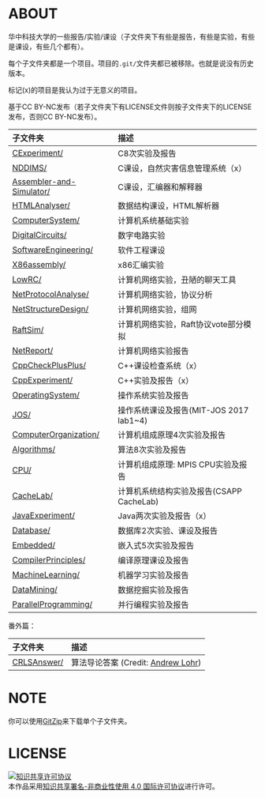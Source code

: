# ABOUT

华中科技大学的一些报告/实验/课设（子文件夹下有些是报告，有些是实验，有些是课设，有些几个都有）。

每个子文件夹都是一个项目。项目的`.git/`文件夹都已被移除。也就是说没有历史版本。

标记(x)的项目是我认为过于无意义的项目。

基于CC BY-NC发布（若子文件夹下有LICENSE文件则按子文件夹下的LICENSE发布，否则CC BY-NC发布）。

| 子文件夹                      | 描述                                     |
|:------------------------------|:-----------------------------------------|
| [CExperiment/][1]             | C8次实验及报告                           |
| [NDDIMS/][2]                  | C课设，自然灾害信息管理系统（x）         |
| [Assembler-and-Simulator/][3] | C课设，汇编器和解释器                    |
| [HTMLAnalyser/][4]            | 数据结构课设，HTML解析器                 |
| [ComputerSystem/][5]          | 计算机系统基础实验                       |
| [DigitalCircuits/][6]         | 数字电路实验                             |
| [SoftwareEngineering/][7]     | 软件工程课设                             |
| [X86assembly/][8]             | x86汇编实验                              |
| [LowRC/][9]                   | 计算机网络实验，丑陋的聊天工具           |
| [NetProtocolAnalyse/][10]     | 计算机网络实验，协议分析                 |
| [NetStructureDesign/][11]     | 计算机网络实验，组网                     |
| [RaftSim/][17]                | 计算机网络实验，Raft协议vote部分模拟     |
| [NetReport/][16]              | 计算机网络实验报告                       |
| [CppCheckPlusPlus/][12]       | C++课设检查系统（x）                     |
| [CppExperiment/][13]          | C++实验及报告（x）                       |
| [OperatingSystem/][14]        | 操作系统实验及报告                       |
| [JOS/][20]                    | 操作系统课设及报告(MIT-JOS 2017 lab1~4)  |
| [ComputerOrganization/][18]   | 计算机组成原理4次实验及报告              |
| [Algorithms/][19]             | 算法8次实验及报告                        |
| [CPU/][21]                    | 计算机组成原理: MPIS CPU实验及报告       |
| [CacheLab/][22]               | 计算机系统结构实验及报告(CSAPP CacheLab) |
| [JavaExperiment/][23]         | Java两次实验及报告（x）                  |
| [Database/][24]               | 数据库2次实验、课设及报告                |
| [Embedded/][25]               | 嵌入式5次实验及报告                      |
| [CompilerPrinciples/][26]     | 编译原理课设及报告                       |
| [MachineLearning/][27]        | 机器学习实验及报告                       |
| [DataMining/][28]             | 数据挖掘实验及报告                       |
| [ParallelProgramming/][29]    | 并行编程实验及报告                       |

番外篇：

| 子文件夹                      | 描述                                      |
|:------------------------------|:------------------------------------------|
| [CRLSAnswer/][15]             | 算法导论答案 (Credit: [Andrew Lohr][101]) |

# NOTE
你可以使用[GitZip][102]来下载单个子文件夹。

# LICENSE

<a rel="license" href="http://creativecommons.org/licenses/by-nc/4.0/"><img alt="知识共享许可协议" style="border-width:0" src="https://i.creativecommons.org/l/by-nc/4.0/88x31.png" /></a><br />本作品采用<a rel="license" href="http://creativecommons.org/licenses/by-nc/4.0/">知识共享署名-非商业性使用 4.0 国际许可协议</a>进行许可。

[1]:https://github.com/husixu1/HUST-Homeworks/tree/master/CExperiment
[2]:https://github.com/husixu1/HUST-Homeworks/tree/master/NDDIMS
[3]:https://github.com/husixu1/HUST-Homeworks/tree/master/Assembler-and-Simulator
[4]:https://github.com/husixu1/HUST-Homeworks/tree/master/HTMLAnalyser
[5]:https://github.com/husixu1/HUST-Homeworks/tree/master/ComputerSystem
[6]:https://github.com/husixu1/HUST-Homeworks/tree/master/DigitalCircuits
[7]:https://github.com/husixu1/HUST-Homeworks/tree/master/SoftwareEngineering
[8]:https://github.com/husixu1/HUST-Homeworks/tree/master/X86assembly
[9]:https://github.com/husixu1/HUST-Homeworks/tree/master/LowRC
[10]:https://github.com/husixu1/HUST-Homeworks/tree/master/NetProtocolAnalyse
[11]:https://github.com/husixu1/HUST-Homeworks/tree/master/NetStructureDesign
[12]:https://github.com/husixu1/HUST-Homeworks/tree/master/CppCheckPlusPlus
[13]:https://github.com/husixu1/HUST-Homeworks/tree/master/CppExperiment
[14]:https://github.com/husixu1/HUST-Homeworks/tree/master/OperatingSystem
[15]:https://github.com/husixu1/HUST-Homeworks/tree/master/CRLSAnswer
[16]:https://github.com/husixu1/HUST-Homeworks/tree/master/NetReport
[17]:https://github.com/husixu1/HUST-Homeworks/tree/master/RaftSim
[18]:https://github.com/husixu1/HUST-Homeworks/tree/master/ComputerOrganization
[19]:https://github.com/husixu1/HUST-Homeworks/tree/master/Algorithms
[20]:https://github.com/husixu1/HUST-Homeworks/tree/master/JOS
[21]:https://github.com/husixu1/HUST-Homeworks/tree/master/CPU
[22]:https://github.com/husixu1/HUST-Homeworks/tree/master/CacheLab
[23]:https://github.com/husixu1/HUST-Homeworks/tree/master/JavaExperiment
[24]:https://github.com/husixu1/HUST-Homeworks/tree/master/Database
[25]:https://github.com/husixu1/HUST-Homeworks/tree/master/Embedded
[26]:https://github.com/husixu1/HUST-Homeworks/tree/master/CompilerPrinciples
[27]:https://github.com/husixu1/HUST-Homeworks/tree/master/MachineLearning
[28]:https://github.com/husixu1/HUST-Homeworks/tree/master/DataMining
[29]:https://github.com/husixu1/HUST-Homeworks/tree/master/ParallelProgramming

[101]:http://sites.math.rutgers.edu/~ajl213/
[102]:http://kinolien.github.io/gitzip/
